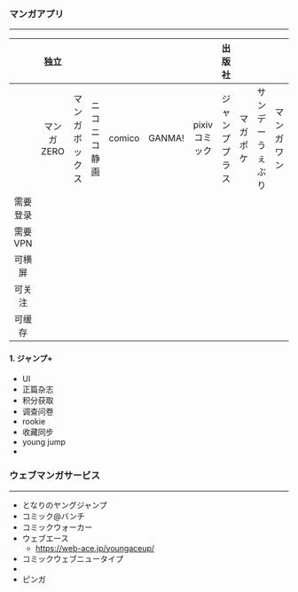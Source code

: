 ### マンガアプリ
***
|   |独立|   |   |   |   |   |出版社|   |   |   |   |商城|   |   |   |
|:-:|:--:|:-:|:-:|:-:|:-:|:-:|:----:|:-:|:-:|:-:|:-:|:--:|:-:|:-:|:-:|
||マンガZERO|マンガボックス|ニコニコ静画|comico|GANMA!|pixivコミック|ジャンププラス|マガポケ|サンデーうぇぶり|マンガワン|マンガUP|Kindle|Yahoo! ブックストア|
|需要登录|
|需要VPN|
|可横屏|
|可关注|
|可缓存|
#### 1. ジャンプ+
- UI
- 正篇杂志
- 积分获取
- 调查问卷
- rookie
- 收藏同步
- young jump
- 


### ウェブマンガサービス
***
- となりのヤングジャンプ
- コミック@バンチ
- コミックウォーカー
- ウェブエース
    - https://web-ace.jp/youngaceup/
- コミックウェブニュータイプ
-
- ピンガ
